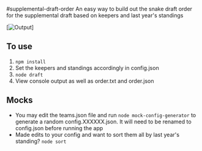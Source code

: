 #supplemental-draft-order
An easy way to build out the snake draft order for the supplemental draft based on keepers and last year's standings

[![Output](https://dl.dropboxusercontent.com/u/452959/hosted/order.png)]

## To use
1. `npm install`
2. Set the keepers and standings accordingly in config.json
3. `node draft`
4. View console output as well as order.txt and order.json

## Mocks
* You may edit the teams.json file and run `node mock-config-generator` to generate a random config.XXXXXX.json. It will need to be renamed to config.json before running the app
* Made edits to your config and want to sort them all by last year's standing? `node sort`